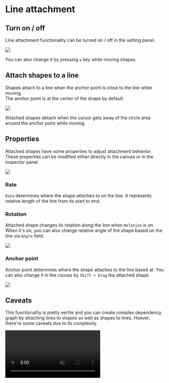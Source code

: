 # Line attachment

## Turn on / off
Line attachment functionality can be turned on / off in the setting panel.

![](/assets/setting-panel.png)

You can also change it by pressing `a` key while moving shapes.

## Attach shapes to a line
Shapes attach to a line when the anchor point is close to the line while moving.  
The anchor point is at the center of the shape by default.  

![](/assets/shape-line-attachment.png)

Attached shapes detach when the cursor gets away of the circle area around the anchor point while moving.

## Properties
Attached shapes have some properties to adjust attachment behavior. These properties can be modified either directly in the canvas or in the inspector panel.

![](/assets/shape-line-attachment-inspector.png)

### Rate
`Rate` determines where the shape attaches to on the line. It represents relative length of the line from its start to end.

### Rotation
Attached shape changes its rotation along the line when `Relative` is on. When it's on, you can also change relative angle of the shape based on the line via `Angle` field.

![](/assets/shape-line-attachment-relative.png)

### Anchor point
Anchor point determines where the shape attaches to the line based at. You can also change it in the canvas by `Shift + Drag` the attached shape.

![](/assets/shape-line-attachment-anchor.png)

## Caveats
This functionality is pretty vertile and you can create complex dependency graph by attaching lines to shapes as well as shapes to lines. Hoever, there're some caveats due to its complexity.

<video controls="controls" muted src="/assets/shape-line-attachment-magic-circle.mp4" />

### Circuler dependency
Snapping result would be unstable when circuler dependency exists in an unit.

### Performance
Application performance would get worse as dependency graph becomes deep and complex.
